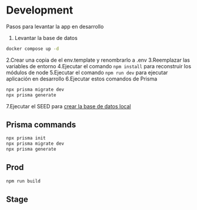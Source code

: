 # Development

Pasos para levantar la app en desarrollo

1. Levantar la base de datos

```bash
docker compose up -d
```

2.Crear una copia de el env.template y renombrarlo a .env
3.Reemplazar las variables de entorno
4.Ejecutar el comando `npm install` para reconstruir los módulos de node
5.Ejecutar el comando `npm run dev` para ejecutar aplicación en desarrollo
6.Ejecutar estos comandos de Prisma

```bash
npx prisma migrate dev
npx prisma generate
```

7.Ejecutar el SEED para [crear la base de datos local](localhost:3000/api/seed)

## Prisma commands

```bash
npx prisma init
npx prisma migrate dev
npx prisma generate

```

## Prod

```bash
npm run build
```

## Stage
